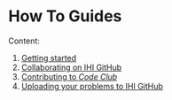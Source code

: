 # How To Guides

Content:
1. [Getting started](getting_started)
1. [Collaborating on IHI GitHub](ihi_github)
1. [Contributing to _Code Club_](contributing)
1. [Uploading your problems to IHI GitHub](upload_problem)
